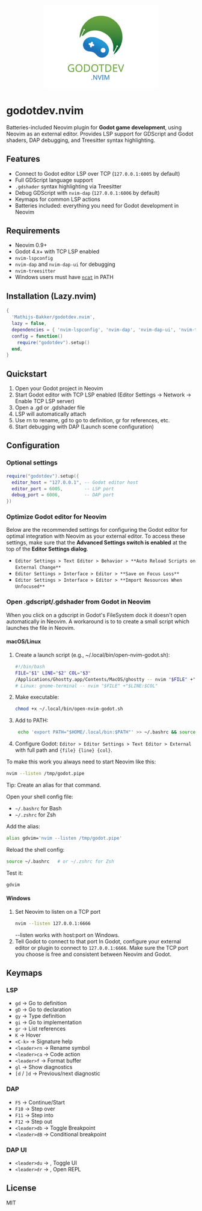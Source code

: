 <div align="center"><img src="assets/godotdev-nvim-logo.svg" width="300"></div>

# godotdev.nvim

Batteries-included Neovim plugin for **Godot game development**, using Neovim as an external editor. Provides LSP support for GDScript and Godot shaders, DAP debugging, and Treesitter syntax highlighting.

## Features

- Connect to Godot editor LSP over TCP (`127.0.0.1:6005` by default)
- Full GDScript language support
- `.gdshader` syntax highlighting via Treesitter
- Debug GDScript with `nvim-dap` (`127.0.0.1:6006` by default)
- Keymaps for common LSP actions
- Batteries included: everything you need for Godot development in Neovim

## Requirements

- Neovim 0.9+  
- Godot 4.x+ with TCP LSP enabled  
- `nvim-lspconfig`  
- `nvim-dap` and `nvim-dap-ui` for debugging  
- `nvim-treesitter`  
- Windows users must have [`ncat`](https://nmap.org/ncat/) in PATH

## Installation (Lazy.nvim)

```lua
{
  'Mathijs-Bakker/godotdev.nvim',
  lazy = false,
  dependencies = { 'nvim-lspconfig', 'nvim-dap', 'nvim-dap-ui', 'nvim-treesitter' },
  config = function()
    require("godotdev").setup()
  end,
}
```
## Quickstart

1. Open your Godot project in Neovim
1. Start Godot editor with TCP LSP enabled (Editor Settings → Network → Enable TCP LSP server)
1. Open a .gd or .gdshader file
1. LSP will automatically attach
1. Use <leader>rn to rename, gd to go to definition, gr for references, etc.
1. Start debugging with DAP (Launch scene configuration)

## Configuration

### Optional settings
```lua
require("godotdev").setup({
  editor_host = "127.0.0.1", -- Godot editor host
  editor_port = 6005,        -- LSP port
  debug_port = 6006,         -- DAP port
})
```

### Optimize Godot editor for Neovim

Below are the recommended settings for configuring the Godot editor for optimal integration with Neovim as your external editor. To access these settings, make sure that the **Advanced Settings switch is enabled** at the top of the **Editor Settings dialog**.

- `Editor Settings > Text Editor > Behavior > **Auto Reload Scripts on External Change**`
- `Editor Settings > Interface > Editor > **Save on Focus Loss**`
- `Editor Settings > Interface > Editor > **Import Resources When Unfocused**`

### Open .gdscript/.gdshader from Godot in Neovim

When you click on a gdscript in Godot's FileSystem dock it doesn't open automatically in Neovim.
A workaround is to to create a small script which launches the file in Neovim.

#### macOS/Linux
1. Create a launch script (e.g., ~/.local/bin/open-nvim-godot.sh):
   ```bash
   #!/bin/bash
   FILE="$1" LINE="$2" COL="$3"
   /Applications/Ghostty.app/Contents/MacOS/ghostty -- nvim "$FILE" +"$LINE:$COL"
   # Linux: gnome-terminal -- nvim "$FILE" +"$LINE:$COL"
   ```
1. Make executable:
   ```bash
   chmod +x ~/.local/bin/open-nvim-godot.sh
   ```
1. Add to PATH:
   ```bash
    echo 'export PATH="$HOME/.local/bin:$PATH"' >> ~/.bashrc && source ~/.bashrc
    ```
1. Configure Godot: `Editor > Editor Settings > Text Editor > External` with full path and `{file} {line} {col}`.

To make this work you always need to start Neovim like this:
```bash
nvim --listen /tmp/godot.pipe
```

Tip: Create an alias for that command.

Open your shell config file:
- `~/.bashrc` for Bash
- `~/.zshrc` for Zsh

Add the alias:
```bash
alias gdvim='nvim --listen /tmp/godot.pipe'
```

Reload the shell config:
```bash
source ~/.bashrc   # or ~/.zshrc for Zsh
```

Test it:
```bash
gdvim
```

#### Windows
1. Set Neovim to listen on a TCP port
   ```bash
   nvim --listen 127.0.0.1:6666
   ```
   --listen works with host:port on Windows.
1. Tell Godot to connect to that port
   In Godot, configure your external editor or plugin to connect to `127.0.0.1:6666`.
   Make sure the TCP port you choose is free and consistent between Neovim and Godot.

## Keymaps

### LSP
- `gd` → Go to definition
- `gD` → Go to declaration
- `gy` → Type definition
- `gi` → Go to implementation
- `gr` → List references
- `K` → Hover
- `<C-k>` → Signature help
- `<leader>rn` → Rename symbol
- `<leader>ca` → Code action
- `<leader>f` → Format buffer
- `gl` → Show diagnostics
- `[d` / `]d` → Previous/next diagnostic

### DAP
- `F5` -> Continue/Start
- `F10` -> Step over
- `F11` -> Step into
- `F12` -> Step out
- `<leader>db` -> Toggle Breakpoint
- `<leader>dB` -> Conditional breakpoint

### DAP UI
- `<leader>du` -> , Toggle UI 
- `<leader>dr` -> , Open REPL


## License

MIT
